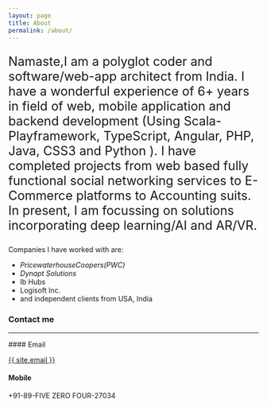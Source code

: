 ```yaml
---
layout: page
title: About
permalink: /about/
---
```


<p style="font-size: 25px;">
Namaste,I am a polyglot coder and software/web-app architect from India. I have a wonderful experience of 6+ years in field of web, mobile application and backend development (Using Scala-Playframework, TypeScript, Angular, PHP, Java, CSS3 and Python ).
I have completed projects from web based fully functional social networking services to E-Commerce platforms to Accounting suits. In present, I am focussing on solutions incorporating deep learning/AI and AR/VR.

Companies I have worked with are:
- *PricewaterhouseCoopers(PWC)*
- *Dynapt Solutions*
- Ib Hubs
- Logisoft Inc.
- and independent clients from USA, India
</p>

### Contact me
<hr />
#### Email

<a href="mailto:{{ site.email }}/">{{ site.email }}</a>

#### Mobile
+91-89-FIVE ZERO FOUR-27034
